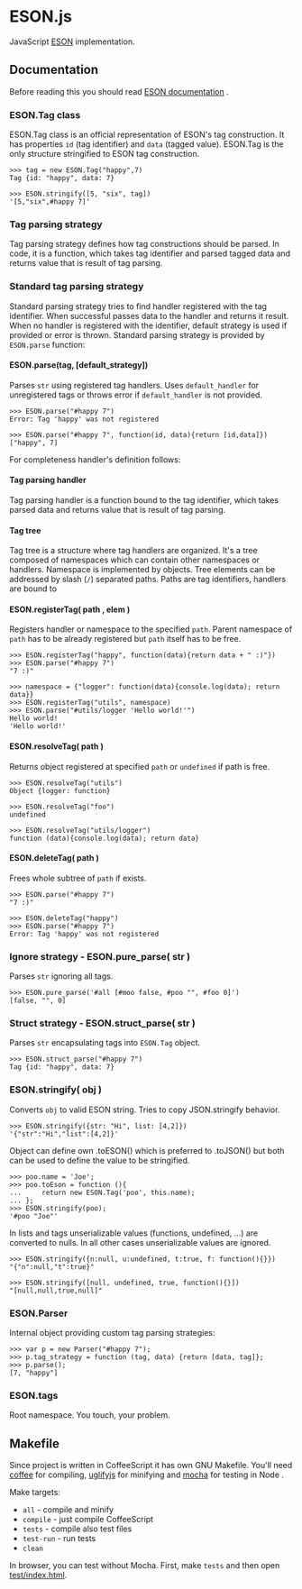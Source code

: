 ESON.js
=======

JavaScript [ESON](https://github.com/e-son/ESON/) implementation.


Documentation
-------------

Before reading this you should read
[ESON documentation](https://github.com/e-son/ESON/) .

### ESON.Tag class ###

ESON.Tag class is an official representation of ESON's tag construction.
It has properties `id` (tag identifier) and `data` (tagged value).
ESON.Tag is the only structure stringified to ESON tag construction.

    >>> tag = new ESON.Tag("happy",7)
    Tag {id: "happy", data: 7}
    
    >>> ESON.stringify([5, "six", tag])
    '[5,"six",#happy 7]'

### Tag parsing strategy ###

Tag parsing strategy defines how tag constructions should be parsed.
In code, it is a function, which takes tag identifier and
parsed tagged data and returns value that is result of tag parsing.

### Standard tag parsing strategy ###

Standard parsing strategy tries to find handler registered with the tag
identifier. When successful passes data to the handler and returns it result.
When no handler is registered with the identifier, default strategy is used if
provided or error is thrown. Standard parsing strategy is provided by
`ESON.parse` function:

#### ESON.parse(tag, [default_strategy]) ####

Parses `str` using registered tag handlers.
Uses `default_handler` for unregistered tags or throws error
if `default_handler` is not provided.

    >>> ESON.parse("#happy 7")
    Error: Tag 'happy' was not registered
    
    >>> ESON.parse("#happy 7", function(id, data){return [id,data]})
    ["happy", 7]

For completeness handler's definition follows:

#### Tag parsing handler ####

Tag parsing handler is a function bound to the tag identifier, which takes
parsed data and returns value that is result of tag parsing.

#### Tag tree ####

Tag tree is a structure where tag handlers are organized. It's a tree composed
of namespaces which can contain other namespaces or handlers.
Namespace is implemented by objects. Tree elements can be addressed
by slash (`/`) separated paths. Paths are tag identifiers, handlers are bound
to

#### ESON.registerTag( path , elem ) ####

Registers handler or namespace to the specified `path`.
Parent namespace of `path` has to be already registered but
`path` itself has to be free.

    >>> ESON.registerTag("happy", function(data){return data + " :)"})
    >>> ESON.parse("#happy 7")
    "7 :)"
    
    >>> namespace = {"logger": function(data){console.log(data); return data}}
    >>> ESON.registerTag("utils", namespace)
    >>> ESON.parse("#utils/logger 'Hello world!'")
    Hello world!
    'Hello world!'
    
    
#### ESON.resolveTag( path ) ####

Returns object registered at specified `path` or `undefined` if path is free.

    >>> ESON.resolveTag("utils")
    Object {logger: function}
    
    >>> ESON.resolveTag("foo")
    undefined
    
    >>> ESON.resolveTag("utils/logger")
    function (data){console.log(data); return data}

#### ESON.deleteTag( path ) ####

Frees whole subtree of `path` if exists.

    >>> ESON.parse("#happy 7")
    "7 :)"
    
    >>> ESON.deleteTag("happy")
    >>> ESON.parse("#happy 7")
    Error: Tag 'happy' was not registered
    
### Ignore strategy - ESON.pure_parse( str ) ###

Parses `str` ignoring all tags.

    >>> ESON.pure_parse('#all [#moo false, #poo "", #foo 0]')
    [false, "", 0]

### Struct strategy - ESON.struct_parse( str )

Parses `str` encapsulating tags into `ESON.Tag` object.

    >>> ESON.struct_parse("#happy 7")
    Tag {id: "happy", data: 7}

### ESON.stringify( obj ) ###

Converts `obj` to valid ESON string. Tries to copy JSON.stringify behavior.

    >>> ESON.stringify({str: "Hi", list: [4,2]})
    '{"str":"Hi","list":[4,2]}'
Object can define own .toESON() which is preferred to .toJSON() but
both can be used to define the value to be stringified.

    >>> poo.name = 'Joe';
    >>> poo.toEson = function (){
    ...     return new ESON.Tag('poo', this.name);   
    ... };
    >>> ESON.stringify(poo);
    '#poo "Joe"'

In lists and tags unserializable values (functions, undefined, ...) are
converted to nulls. In all other cases unserializable values are ignored.

    >>> ESON.stringify({n:null, u:undefined, t:true, f: function(){}})
    "{"n":null,"t":true}"
    
    >>> ESON.stringify([null, undefined, true, function(){}])
    "[null,null,true,null]"
    

### ESON.Parser

Internal object providing custom tag parsing strategies:

    >>> var p = new Parser("#happy 7");
    >>> p.tag_strategy = function (tag, data) {return [data, tag]};
    >>> p.parse();
    [7, "happy"]
    
### ESON.tags

Root namespace. You touch, your problem.


Makefile
--------

Since project is written in CoffeeScript it has own GNU Makefile.
You'll need [coffee](https://www.npmjs.org/package/coffee-script) for compiling,
[uglifyjs](https://www.npmjs.org/package/uglify-js) for minifying and
[mocha](https://www.npmjs.org/package/mocha) for testing in Node .

Make targets:

  * `all` - compile and minify
  * `compile` - just compile CoffeeScript
  * `tests` - compile also test files
  * `test-run` - run tests
  * `clean` 
  
In browser, you can test without Mocha.
First, make `tests` and then open [test/index.html](test/index.html).

